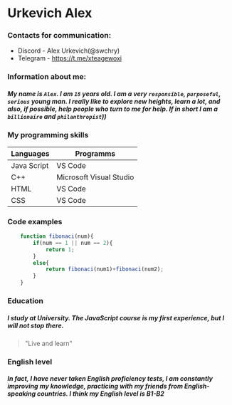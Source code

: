 # Urkevich Alex

### Contacts for communication:
* Discord - Alex Urkevich(@swchry)
* Telegram - https://t.me/xteagewoxi

### Information about me:
##### My name is `Alex`. I am `18` years old. I am a very `responsible`, `purposeful`, `serious` young man. I really like to explore new heights, learn a lot, and also, if possible, help people who turn to me for help. If in short I am a `billionaire` and `philanthropist`))

### My programming skills

| Languages | Programms |
| -----|------|
| Java Script | VS Code |
| C++ |Microsoft Visual Studio|
| HTML|VS Code|
|CSS|VS Code|

### Code examples
```javascript
	function fibonaci(num){                      
        if(num == 1 || num == 2){
            return 1;
        }
        else{
            return fibonaci(num1)+fibonaci(num2);
        }
    }
```

### Education
##### I study at University. The JavaScript course is my first experience, but I will not stop there.
>"Live and learn"

### English level
##### In fact, I have never taken English proficiency tests, I am constantly improving my knowledge, practicing with my friends from English-speaking countries. I think my English level is B1-B2
